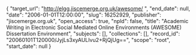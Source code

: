 {
  "target_url": "http://elgg.jiscemerge.org.uk/awesome/ ", 
  "end_date": null, 
  "date": "2006-01-01T12:00:00", 
  "slug": 16252929, 
  "publisher": "jiscemerge.org.uk", 
  "open_access": true, 
  "npld": false, 
  "title": "Academic Writing in Electronic Social Mediated Online Environments (AWESOME) Dissertation Environment", 
  "subjects": [], 
  "collections": [], 
  "record_id": "20060101T120000/JyjLs3xyAULIvu2+RjQjUg==", 
  "scope": "root", 
  "start_date": null
}

